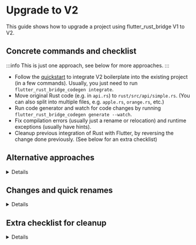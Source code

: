 # Upgrade to V2

This guide shows how to upgrade a project using flutter_rust_bridge V1 to V2.

## Concrete commands and checklist

:::info
This is just one approach, see below for more approaches.
:::

* Follow the [quickstart](../../../quickstart) to integrate V2 boilerplate into the existing project (in a few commands). Usually, you just need to run `flutter_rust_bridge_codegen integrate`.
* Move original Rust code (e.g. in `api.rs`) to `rust/src/api/simple.rs`. (You can also split into multiple files, e.g. `apple.rs`, `orange.rs`, etc.)
* Run code generator and watch for code changes by running `flutter_rust_bridge_codegen generate --watch`.
* Fix compilation errors (usually just a rename or relocation) and runtime exceptions (usually have hints).
* Cleanup previous integration of Rust with Flutter, by reversing the change done previously. (See below for an extra checklist)

## Alternative approaches

<details>

Surely, there are alternative approaches.
For example, if you want to keep the compilation and integration between Rust and Dart,
or like to use command line arguments,
just find the corresponding counterparts in V2 and rename things.

</details>

## Changes and quick renames

<details>

* `SyncReturn` type becomes annotation: Change `fn f() -> SyncReturn<T> {}` to `#[frb(sync)] fn f() -> T {}`
* `api.functionName()` -> `functionName()`
* `DartAbi` -> `DartDynamic` (simple name alias)
* `ZeroCopyBuffer<T>` -> `T` (just remove the wrapper, it is automatically zero-copy by default)
* Initialize the system via `RustLib.init()` when starting app.
* `flutter_rust_bridge_codegen` -> `flutter_rust_bridge_codegen generate`
* `flutter_rust_bridge_serve` -> `flutter_rust_bridge_codegen build-web` + standard `flutter run` (or run in IDE)
* `DartSafe` -> simply remove it
* `StreamSink.close` -> simply remove it (it is auto closed when the object is dropped)
* `flutter_rust_bridge::RustOpaque` -> `crate::frb_generated::RustOpaque` (simply moved)

Some flags are removed,
when, for example, they exist mainly for compatibility of later V1 with earlier V1 versions.
If you find the removed flag important for your scenario, feel free to create an issue.

</details>

## Extra checklist for cleanup

<details>

:::info
Here are some concrete possibilities, which may or may not be your own case.
This serves to check whether there are missing cleanup steps.
:::

#### If using [this answer](https://stackoverflow.com/questions/69515032/how-to-integrate-flutter-apps-build-process-with-rust-code-i-e-when-building/69515060#69515060)

* For the iOS setup, you need to reverse the setup steps you did by either removing the old Build Phase (if using method 1) or deleting the script_phase in your `Podfile` (if using method 2).
* For the Android setup, you need to reverse your changes to the `build.gradle` file.

#### Android

* Delete the `android/app/src/main/jniLibs/` folder, if this is where the old binaries are stored.

#### iOS

1. Clean up `bridge_generated`:
   * Delete the `ios/Runner/bridge_generated.h` file
   * Remove the line `#import "bridge_generated.h"` in `ios/Runner/Runner-Bridging-Header.h`
   * Remove `bridge_generated.h` from the "Copy Bundle Resources" build phase
2. Delete the `ios/Runner/libmyapp.a` and remove it from the "Link Binary With Libraries" build phase.
3. Remove the `print("dummy_value=\(dummy_method_to_enforce_bundling())");` line in `ios/Runner/AppDelegate.swift` if you had that workaround.

</details>
